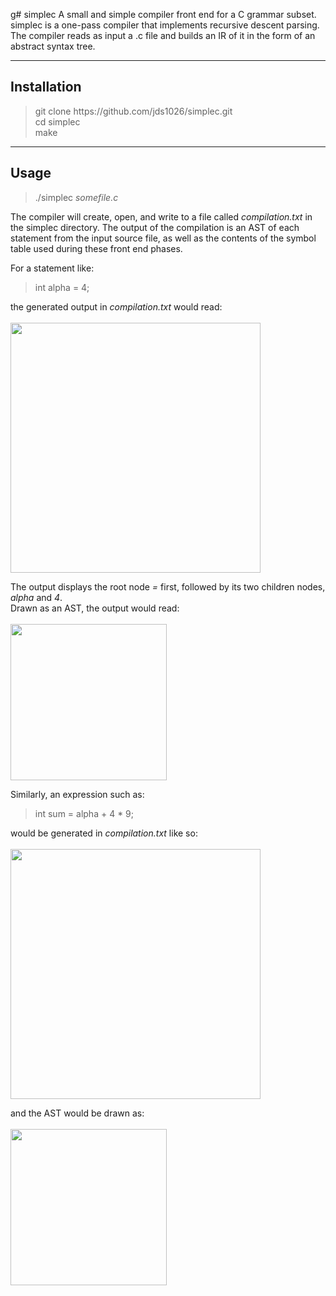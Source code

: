 g# simplec
A small and simple compiler front end for a C grammar subset. 
simplec is a one-pass compiler that implements recursive descent 
parsing. The compiler reads as input a .c file and builds an IR 
of it in the form of an abstract syntax tree.

---

## Installation
> git clone ht<span>tps://github.com/jds1026/simplec.git <br>
> cd simplec <br>
> make
  
---

## Usage
> ./simplec *somefile.c*

The compiler will create, open, and write to a file called
*compilation.txt* in the simplec directory. The output of the
compilation is an AST of each statement from the input source 
file, as well as the contents of the symbol table used during
these front end phases. 

For a statement like:
> int alpha = 4;

the generated output in *compilation.txt* would read: <br><br>
<img src="https://imgur.com/QickMr4.jpg" width="400"> <br>


The output displays the root node *=* first, followed by its 
two children nodes, *alpha* and *4*.<br>
Drawn as an AST, the output would read:<br><br>
<img src="https://imgur.com/sriYuX8.jpg" width="250"> <br>

Similarly, an expression such as: <br>
> int sum = alpha + 4 * 9;

would be generated in *compilation.txt* like so: <br><br>
<img src="https://imgur.com/Y4rvj4s.jpg" width="400"> <br>


and the AST would be drawn as: <br><br>
<img src="https://imgur.com/YgDhsOH.jpg" width="250">

